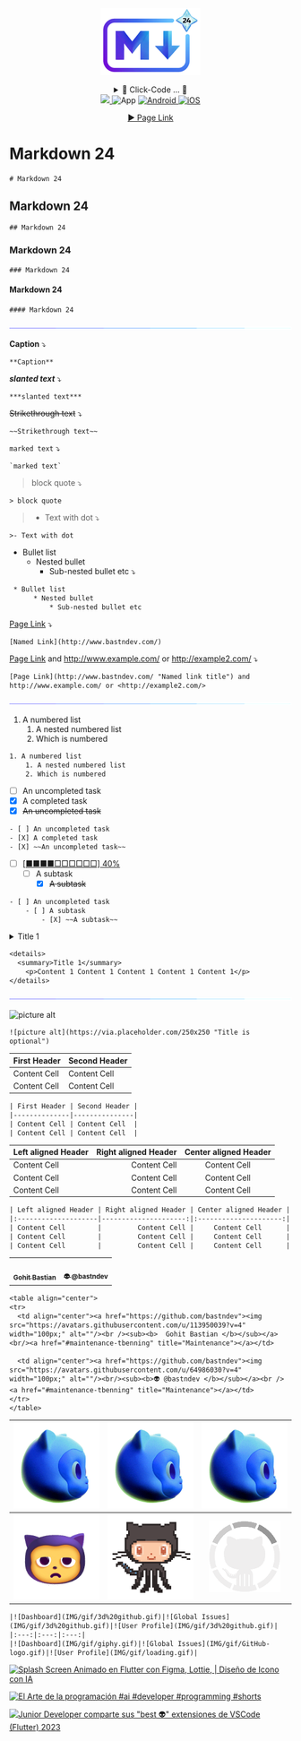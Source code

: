 <!-- logo IMG -->
<p align="center">
  <img width="180" src="IMG/logo.png" alt="Markdown 24">
</p>


<!-- code IMG -->
<details >
<summary align="center">👾 Click-Code ... 👾</summary>

```
<p align="center">
  <img width="180" src="IMG/logo.png">
</p>
```
</details>


<!-- Version - Social Media - ect -->
<div align="center">
<!-- CI -->
  <a href="https://github.com/bastndev/ShopyScan/actions/new">
   <img src="https://github.com/vitejs/vite/actions/workflows/ci.yml/badge.svg?branch=main">
  </a>
<!-- Version -->  
  </a href="#">
     <img alt="App" src="https://img.shields.io/badge/APP-v7.0.0-blue">
  </a>
<!-- Version Android -->
  <a href="#">
    <img alt="Android" src="https://img.shields.io/badge/App-Android-%233ddb84">
  </a>
<!-- Version iOS -->
  <a href="#">
    <img alt="iOS" src="https://img.shields.io/badge/App-iOS-orange">
  </a> 

 [▶ Page Link ](https://shields.io/)
</div>

<!-- TITLE -->
# Markdown 24 
``` code:
# Markdown 24 
```
## Markdown 24 
``` code:
## Markdown 24
```
### Markdown 24 
``` code:
### Markdown 24
```
#### Markdown 24 
``` code:
#### Markdown 24
```

<!-- --- -->
<img src="IMG/gif/line.gif" alt="">

**Caption** ⤵
``` code:
**Caption**
```
***slanted text*** ⤵
``` code:
***slanted text***
```
~~Strikethrough text~~ ⤵
``` code:
~~Strikethrough text~~
```
`marked text` ⤵
```
`marked text`
```
> block quote ⤵
```
> block quote
```
>- Text with dot ⤵
```
>- Text with dot
```
 * Bullet list
      * Nested bullet
          * Sub-nested bullet etc ⤵
```
 * Bullet list
      * Nested bullet
          * Sub-nested bullet etc
```


[Page Link](http://www.bastndev.com/) ⤵
```
[Named Link](http://www.bastndev.com/)
```
[Page Link](http://www.bastndev.com/ "Named link title") and http://www.example.com/ or <http://example2.com/> ⤵
```
[Page Link](http://www.bastndev.com/ "Named link title") and http://www.example.com/ or <http://example2.com/>
```
<!-- --- -->
<img src="IMG/gif/line.gif" alt="">

1. A numbered list
    1. A nested numbered list
    2. Which is numbered
```
1. A numbered list
    1. A nested numbered list
    2. Which is numbered
```

- [ ] An uncompleted task
- [X] A completed task
- [X] ~~An uncompleted task~~
```
- [ ] An uncompleted task
- [X] A completed task
- [X] ~~An uncompleted task~~
```

- [ ] [[■■■■□□□□□□] 40%](https://www.tiktok.com/@bastndev)
    - [ ] A subtask
        - [X] ~~A subtask~~
```
- [ ] An uncompleted task
    - [ ] A subtask
        - [X] ~~A subtask~~
```

<details>
  <summary>Title 1</summary>
    <p>Content 1 Content 1 Content 1 Content 1 Content 1</p>
</details>

```
<details>
  <summary>Title 1</summary>
    <p>Content 1 Content 1 Content 1 Content 1 Content 1</p>
</details>
```

<!-- --- -->
<img src="IMG/gif/line.gif" alt="">

![picture alt](https://via.placeholder.com/250x250 "Title is optional")  
```
![picture alt](https://via.placeholder.com/250x250 "Title is optional")  
```

| First Header | Second Header |
|--------------|---------------|
| Content Cell | Content Cell  |
| Content Cell | Content Cell  |

```
| First Header | Second Header |
|--------------|---------------|
| Content Cell | Content Cell  |
| Content Cell | Content Cell  |
```

| Left aligned Header | Right aligned Header | Center aligned Header |
|:--------------------|---------------------:|:---------------------:|
| Content Cell        |         Content Cell |     Content Cell      |
| Content Cell        |         Content Cell |     Content Cell      |
| Content Cell        |         Content Cell |     Content Cell      |
```
| Left aligned Header | Right aligned Header | Center aligned Header |
|:--------------------|---------------------:|:---------------------:|
| Content Cell        |         Content Cell |     Content Cell      |
| Content Cell        |         Content Cell |     Content Cell      |
| Content Cell        |         Content Cell |     Content Cell      |
```

<!-- PIcture in table -->
<table align="center">
<tr>
  <td align="center"><a href="https://github.com/bastndev"><img src="https://avatars.githubusercontent.com/u/113950039?v=4" width="100px;" alt=""/><br /><sub><b>  Gohit Bastian </b></sub></a><br/><a href="#maintenance-tbenning" title="Maintenance"></a></td>
  
  <td align="center"><a href="https://github.com/bastndev"><img src="https://avatars.githubusercontent.com/u/64986030?v=4" width="100px;" alt=""/><br/><sub><b>👽 @bastndev </b></sub></a><br /><a href="#maintenance-tbenning" title="Maintenance"></a></td>
</tr>
</table> 

```
<table align="center">
<tr>
  <td align="center"><a href="https://github.com/bastndev"><img src="https://avatars.githubusercontent.com/u/113950039?v=4" width="100px;" alt=""/><br /><sub><b>  Gohit Bastian </b></sub></a><br/><a href="#maintenance-tbenning" title="Maintenance"></a></td>
  
  <td align="center"><a href="https://github.com/bastndev"><img src="https://avatars.githubusercontent.com/u/64986030?v=4" width="100px;" alt=""/><br/><sub><b>👽 @bastndev </b></sub></a><br /><a href="#maintenance-tbenning" title="Maintenance"></a></td>
</tr>
</table> 
```

|![Dashboard](IMG/gif/3d-git.gif)|![Global Issues](IMG/gif/3d-git.gif)|![User Profile](IMG/gif/3d-git.gif)|
|:---:|:---:|:---:|
|![Dashboard](IMG/gif/giphy.gif)|![Global Issues](IMG/gif/GitHub-logo.gif)|![User Profile](IMG/gif/loading.gif)|
```
|![Dashboard](IMG/gif/3d%20github.gif)|![Global Issues](IMG/gif/3d%20github.gif)|![User Profile](IMG/gif/3d%20github.gif)|
|:---:|:---:|:---:|
|![Dashboard](IMG/gif/giphy.gif)|![Global Issues](IMG/gif/GitHub-logo.gif)|![User Profile](IMG/gif/loading.gif)|

```

<!-- TODO: NO HACER COMMIT!!! -->

<!-- BEGIN YOUTUBE-CARDS -->
[![Splash Screen Animado en Flutter con Figma, Lottie, | Diseño de Icono con IA](https://ytcards.demolab.com/?id=NfEbacIEtWY&title=Splash+Screen+Animado+en+Flutter+con+Figma%2C+Lottie%2C+%7C+Dise%C3%B1o+de+Icono+con+IA&lang=en&timestamp=1697289329&background_color=%230d1117&title_color=%23ffffff&stats_color=%23dedede&max_title_lines=1&width=250&border_radius=5 "Splash Screen Animado en Flutter con Figma, Lottie, | Diseño de Icono con IA")](https://www.youtube.com/watch?v=NfEbacIEtWY)

[![El Arte de la programación #ai  #developer #programming  #shorts](https://ytcards.demolab.com/?id=X86ozDqT32w&title=El+Arte+de+la+programaci%C3%B3n+%23ai++%23developer+%23programming++%23shorts&lang=en&timestamp=1685585406&background_color=%230d1117&title_color=%23ffffff&stats_color=%23dedede&max_title_lines=1&width=250&border_radius=5 "El Arte de la programación #ai  #developer #programming  #shorts")](https://www.youtube.com/watch?v=X86ozDqT32w)

[![Junior Developer comparte sus "best  👽" extensiones de VSCode (Flutter) 2023](https://ytcards.demolab.com/?id=QX1myYCP76E&title=Junior+Developer+comparte+sus+%22best++%F0%9F%91%BD%22+extensiones+de+VSCode+%28Flutter%29+2023&lang=en&timestamp=1685029908&background_color=%230d1117&title_color=%23ffffff&stats_color=%23dedede&max_title_lines=1&width=250&border_radius=5 "Junior Developer comparte sus \"best  👽\" extensiones de VSCode (Flutter) 2023")](https://www.youtube.com/watch?v=QX1myYCP76E)
<!-- END YOUTUBE-CARDS -->
